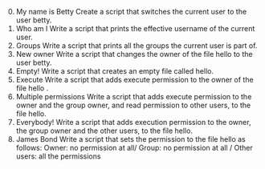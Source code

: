 0. My name is Betty Create a script that switches the current user to the user betty.
1. Who am I Write a script that prints the effective username of the current user.
2. Groups Write a script that prints all the groups the current user is part of.
3. New owner Write a script that changes the owner of the file hello to the user betty.
4. Empty! Write a script that creates an empty file called hello.
5. Execute Write a script that adds execute permission to the owner of the file hello .
6. Multiple permissions Write a script that adds execute permission to the owner and the group owner, and read permission to other users, to the file hello.
7. Everybody! Write a script that adds execution permission to the owner, the group owner and the other users, to the file hello.
8. James Bond Write a script that sets the permission to the file hello as follows: Owner: no permission at all/ Group: no permission at all / Other users: all the permissions
